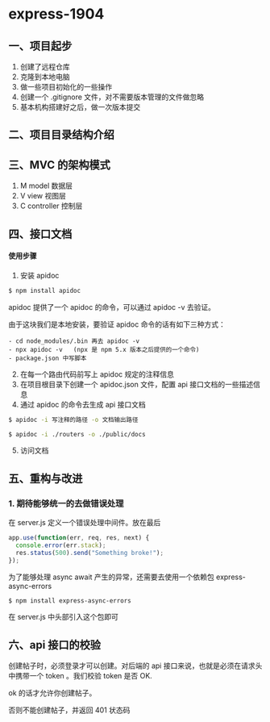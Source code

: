 # express-1904

## 一、项目起步

1. 创建了远程仓库
2. 克隆到本地电脑
3. 做一些项目初始化的一些操作
4. 创建一个 .gitignore 文件，对不需要版本管理的文件做忽略
5. 基本机构搭建好之后，做一次版本提交

## 二、项目目录结构介绍

## 三、MVC 的架构模式

1. M model 数据层
2. V view 视图层
3. C controller 控制层

## 四、接口文档

#### 使用步骤

1. 安装 apidoc

```bash
$ npm install apidoc
```

apidoc 提供了一个 apidoc 的命令，可以通过 apidoc -v 去验证。

由于这块我们是本地安装，要验证 apidoc 命令的话有如下三种方式：

    - cd node_modules/.bin 再去 apidoc -v
    - npx apidoc -v   (npx 是 npm 5.x 版本之后提供的一个命令)
    - package.json 中写脚本

2. 在每一个路由代码前写上 apidoc 规定的注释信息
3. 在项目根目录下创建一个 apidoc.json 文件，配置 api 接口文档的一些描述信息
4. 通过 apidoc 的命令去生成 api 接口文档

```bash
$ apidoc -i 写注释的路径 -o 文档输出路径

$ apidoc -i ./routers -o ./public/docs
```

5. 访问文档

## 五、重构与改进

### 1. 期待能够统一的去做错误处理

在 server.js 定义一个错误处理中间件。放在最后

```javascript
app.use(function(err, req, res, next) {
  console.error(err.stack);
  res.status(500).send("Something broke!");
});
```

为了能够处理 async await 产生的异常，还需要去使用一个依赖包 express-async-errors

```bash
$ npm install express-async-errors
```

在 server.js 中头部引入这个包即可

## 六、api 接口的校验

创建帖子时，必须登录才可以创建。对后端的 api 接口来说，也就是必须在请求头中携带一个 token 。我们校验 token 是否 OK.

ok 的话才允许你创建帖子。

否则不能创建帖子，并返回 401 状态码
